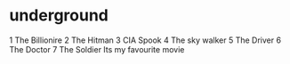 # underground
1 The Billionire
2 The Hitman
3 CIA Spook
4 The sky walker
5 The Driver
6 The Doctor
7 The Soldier
Its my favourite movie

